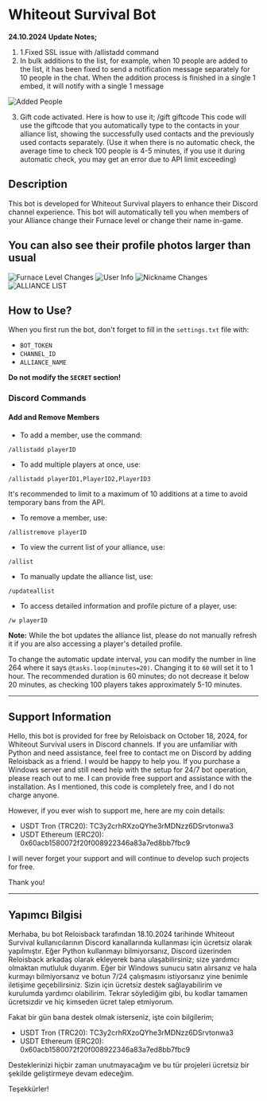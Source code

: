 

# Whiteout Survival Bot

**24.10.2024 Update Notes;**


 1. 1.Fixed SSL issue with /allistadd command
 2. In bulk additions to the list, for example, when 10 people are added to the list, it has been fixed to send a notification message
    separately for 10 people in the chat. When the addition process is
    finished in a single 1 embed, it will notify with a single 1
    message

![Added People](https://serioyun.com/gif/addedpe.png)

3. Gift code activated. Here is how to use it;
/gift giftcode
This code will use the giftcode that you automatically type to the contacts in your alliance list, showing the successfully used contacts and the previously used contacts separately.
(Use it when there is no automatic check, the average time to check 100 people is 4-5 minutes, if you use it during automatic check, you may get an error due to API limit exceeding)

## Description

This bot is developed for Whiteout Survival players to enhance their Discord channel experience.
This bot will automatically tell you when members of your Alliance change their Furnace level or change their name in-game.

You can also see their profile photos larger than usual
---
![Furnace Level Changes](https://serioyun.com/gif/1.png)
![User Info](https://serioyun.com/gif/2.png)
![Nickname Changes](https://serioyun.com/gif/3.png)
![ALLIANCE LIST](https://serioyun.com/gif/4.png)
## How to Use?

When you first run the bot, don't forget to fill in the `settings.txt` file with:
- `BOT_TOKEN` 
- `CHANNEL_ID` 
- `ALLIANCE_NAME`

**Do not modify the `SECRET` section!**

### Discord Commands

#### Add and Remove Members

- To add a member, use the command:
```
/allistadd playerID
```

- To add multiple players at once, use:
```
/allistadd playerID1,PlayerID2,PlayerID3
```
It's recommended to limit to a maximum of 10 additions at a time to avoid temporary bans from the API.

- To remove a member, use:
```
/allistremove playerID
```

- To view the current list of your alliance, use:
```
/allist
```

- To manually update the alliance list, use:
```
/updateallist
```

- To access detailed information and profile picture of a player, use:
```
/w playerID
```

**Note:** While the bot updates the alliance list, please do not manually refresh it if you are also accessing a player's detailed profile.

To change the automatic update interval, you can modify the number in line 264 where it says `@tasks.loop(minutes=20)`. Changing it to `60` will set it to 1 hour. The recommended duration is 60 minutes; do not decrease it below 20 minutes, as checking 100 players takes approximately 5-10 minutes.

---

## Support Information

Hello, this bot is provided for free by Reloisback on October 18, 2024, for Whiteout Survival users in Discord channels.
If you are unfamiliar with Python and need assistance, feel free to contact me on Discord by adding Reloisback as a friend. I would be happy to help you.
If you purchase a Windows server and still need help with the setup for 24/7 bot operation, please reach out to me. I can provide free support and assistance with the installation.
As I mentioned, this code is completely free, and I do not charge anyone.

However, if you ever wish to support me, here are my coin details:
- USDT Tron (TRC20): TC3y2crhRXzoQYhe3rMDNzz6DSrvtonwa3
- USDT Ethereum (ERC20): 0x60acb1580072f20f008922346a83a7ed8bb7fbc9

I will never forget your support and will continue to develop such projects for free.

Thank you!

---

## Yapımcı Bilgisi

Merhaba, bu bot Reloisback tarafından 18.10.2024 tarihinde Whiteout Survival kullanıcılarının Discord kanallarında kullanması için ücretsiz olarak yapılmıştır.
Eğer Python kullanmayı bilmiyorsanız, Discord üzerinden Reloisback arkadaş olarak ekleyerek bana ulaşabilirsiniz; size yardımcı olmaktan mutluluk duyarım.
Eğer bir Windows sunucu satın alırsanız ve hala kurmayı bilmiyorsanız ve botun 7/24 çalışmasını istiyorsanız yine benimle iletişime geçebilirsiniz. Sizin için ücretsiz destek sağlayabilirim ve kurulumda yardımcı olabilirim.
Tekrar söylediğim gibi, bu kodlar tamamen ücretsizdir ve hiç kimseden ücret talep etmiyorum.

Fakat bir gün bana destek olmak isterseniz, işte coin bilgilerim;
- USDT Tron (TRC20): TC3y2crhRXzoQYhe3rMDNzz6DSrvtonwa3
- USDT Ethereum (ERC20): 0x60acb1580072f20f008922346a83a7ed8bb7fbc9

Desteklerinizi hiçbir zaman unutmayacağım ve bu tür projeleri ücretsiz bir şekilde geliştirmeye devam edeceğim.

Teşekkürler!
